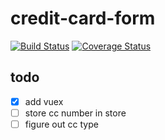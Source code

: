 # credit-card-form
[![Build Status](https://travis-ci.org/Ic3m4n34/credit-card-form.svg?branch=master)](https://travis-ci.org/Ic3m4n34/credit-card-form)
[![Coverage Status](https://coveralls.io/repos/github/Ic3m4n34/credit-card-form/badge.svg)](https://coveralls.io/github/Ic3m4n34/credit-card-form)

## todo
* [x] add vuex
* [ ] store cc number in store
* [ ] figure out cc type
